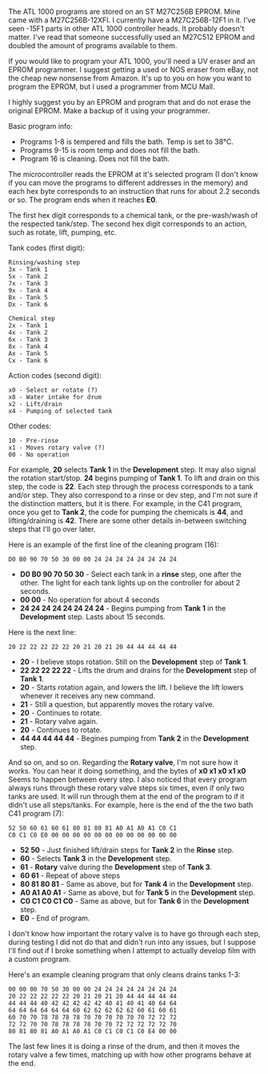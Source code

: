 The ATL 1000 programs are stored on an ST M27C256B EPROM. Mine came with a M27C256B-12XFI. I currently have a M27C256B-12F1 in it. I've seen -15F1 parts in other ATL 1000 controller heads. It probably doesn't matter. I've read that someone successfully used an M27C512 EPROM and doubled the amount of programs available to them.

If you would like to program your ATL 1000, you'll need a UV eraser and an EPROM programmer. I suggest getting a used or NOS eraser from eBay, not the cheap new nonsense from Amazon. It's up to you on how you want to program the EPROM, but I used a programmer from MCU Mall.

I highly suggest you by an EPROM and program that and do not erase the original EPROM. Make a backup of it using your programmer.

Basic program info:

* Programs 1-8 is tempered and fills the bath. Temp is set to 38°C.
* Programs 9-15 is room temp and does not fill the bath.
* Program 16 is cleaning. Does not fill the bath.

The microcontroller reads the EPROM at it's selected program (I don't know if you can move the programs to different addresses in the memory) and each hex byte corresponds to an instruction that runs for about 2.2 seconds or so. The program ends when it reaches **E0**.

The first hex digit corresponds to a chemical tank, or the pre-wash/wash of the respected tank/step. The second hex digit corresponds to an action, such as rotate, lift, pumping, etc. 

Tank codes (first digit):

    Rinsing/washing step
    3x - Tank 1
    5x - Tank 2
    7x - Tank 3
    9x - Tank 4
    Bx - Tank 5
    Dx - Tank 6

    Chemical step
    2x - Tank 1
    4x - Tank 2
    6x - Tank 3
    8x - Tank 4
    Ax - Tank 5
    Cx - Tank 6

Action codes (second digit):

    x0 - Select or rotate (?)
    x8 - Water intake for drum
    x2 - Lift/drain
    x4 - Pumping of selected tank

Other codes:

    10 - Pre-rinse
    x1 - Moves rotary valve (?)
    00 - No operation

For example, **20** selects **Tank 1** in the **Development** step. It may also signal the rotation start/stop. **24** begins pumping of **Tank 1**. To lift and drain on this step, the code is **22**. Each step through the process corresponds to a tank and/or step. They also correspond to a rinse or dev step, and I'm not sure if the distinction matters, but it is there. For example, in the C41 program, once you get to **Tank 2**, the code for pumping the chemicals is **44**, and lifting/draining is **42**. There are some other details in-between switching steps that I'll go over later.

Here is an example of the first line of the cleaning program (16):

    D0 B0 90 70 50 30 00 00 24 24 24 24 24 24 24 24

* **D0 B0 90 70 50 30** - Select each tank in a **rinse** step, one after the other. The light for each tank lights up on the controller for about 2 seconds.
* **00 00**  - No operation for about 4 seconds
* **24 24 24 24 24 24 24 24** - Begins pumping from **Tank 1** in the **Development** step. Lasts about 15 seconds.

Here is the next line:

    20 22 22 22 22 22 20 21 20 21 20 44 44 44 44 44

* **20** - I believe stops rotation. Still on the **Development** step of **Tank 1**.
* **22 22 22 22 22** - Lifts the drum and drains for the **Development** step of **Tank 1**.
* **20** - Starts rotation again, and lowers the lift. I believe the lift lowers whenever it receives any new command.
* **21** - Still a question, but apparently moves the rotary valve.
* **20** - Continues to rotate.
* **21** - Rotary valve again.
* **20** - Continues to rotate.
* **44 44 44 44 44** - Begines pumping from **Tank 2** in the **Development** step.


And so on, and so on. Regarding the **Rotary valve**, I'm not sure how it works. You can hear it doing something, and the bytes of **x0 x1 x0 x1 x0** Seems to happen between every step. I also noticed that every program always runs through these rotary valve steps six times, even if only two tanks are used. It will run through them at the end of the program to if it didn't use all steps/tanks. For example, here is the end of the the two bath C41 program (7):

    52 50 60 61 60 61 80 81 80 81 A0 A1 A0 A1 C0 C1
    C0 C1 C0 E0 00 00 00 00 00 00 00 00 00 00 00 00

* **52 50** - Just finished lift/drain steps for **Tank 2** in the **Rinse** step.
* **60** - Selects **Tank 3** in the **Development** step.
* **61** - **Rotary** valve during the **Development** step of **Tank 3**.
* **60 61** - Repeat of above steps
* **80 81 80 81** - Same as above, but for **Tank 4** in the **Development** step.
* **A0 A1 A0 A1** - Same as above, but for **Tank 5** in the **Development** step.
* **C0 C1 C0 C1 C0** - Same as above, but for **Tank 6** in the **Development** step.
* **E0** - End of program.

I don't know how important the rotary valve is to have go through each step, during testing I did not do that and didn't run into any issues, but I suppose I'll find out if I broke something when I attempt to actually develop film with a custom program.

Here's an example cleaning program that only cleans drains tanks 1-3:

    00 00 00 70 50 30 00 00 24 24 24 24 24 24 24 24
    20 22 22 22 22 22 20 21 20 21 20 44 44 44 44 44
    44 44 44 40 42 42 42 42 42 40 41 40 41 40 64 64
    64 64 64 64 64 64 60 62 62 62 62 62 60 61 60 61
    60 70 70 78 78 78 78 70 70 70 70 70 70 72 72 72
    72 72 70 70 78 78 78 78 70 70 72 72 72 72 72 70
    80 81 80 81 A0 A1 A0 A1 C0 C1 C0 C1 C0 E4 00 00

The last few lines it is doing a rinse of the drum, and then it moves the rotary valve a few times, matching up with how other programs behave at the end.
